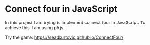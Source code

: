 # Connect four in JavaScript

In this project I am trying to implement connect four in JavaScript. To achieve this, I am using p5.js.

Try the game: https://seadkurtovic.github.io/ConnectFour/
